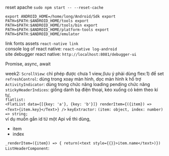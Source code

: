 

reset apache  ``sudo npm start -- --reset-cache``

``export ANDROID_HOME=/home/long/Android/Sdk
export PATH=$PATH:$ANDROID_HOME/tools
export PATH=$PATH:$ANDROID_HOME/tools/bin
export PATH=$PATH:$ANDROID_HOME/platform-tools
export PATH=$PATH:$ANDROID_HOME/emulator``


link fonts assets ``react-native link``
<br />
console log of react native: ``react-native log-android``
<br/>
site debugger react native: ``http://localhost:8081/debugger-ui``

Promise,
async,
await

week2: 
``ScrollView``: chỉ phép được chưa 1 view,(lưu ý phải dùng flex:1) để set<br />
``refreshControl``: dùng trong xoay màn hình, dọc màn hình k hổ trợ<br />
``ActivityIndicator``: dùng trong chức năng loading pending chức năng
``stickyHeaderIndices``: giống danh bạ điện thoại, kéo xuống có kém theo kí tự,<br />
``flatlist:`` <br/>
``<FlatList
  data={[{key: 'a'}, {key: 'b'}]}
  renderItem={({item}) => <Text>{item.key}</Text>}
/>``
``keyExtractor:`` ``(item: object, index: number) => string;``<br />
ví dụ muốn gắn id từ một Api về thì dùng, <br />
  + item<br />
  + index<br />
  
  ``_renderItem=({item}) => {
  return(<text style={{}}>item.name</text>)})``
  <br/>
  ``ListHeaderComponent``: 
